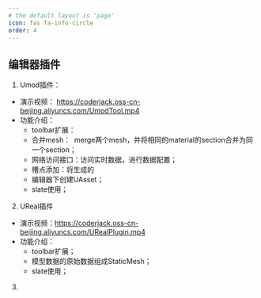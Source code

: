 ```yaml
---
# the default layout is 'page'
icon: fas fa-info-circle
order: 4
---
```



## 编辑器插件
1. Umod插件：
- 演示视频： <https://coderjack.oss-cn-beijing.aliyuncs.com/UmodTool.mp4>
- 功能介绍：
  - toolbar扩展：
  - 合并mesh：  merge两个mesh，并将相同的material的section合并为同一个section；
  - 网络访问接口：访问实时数据，进行数据配置；
  - 槽点添加：将生成的
  - 编辑器下创建UAsset；
  - slate使用；
2. UReal插件
- 演示视频：<https://coderjack.oss-cn-beijing.aliyuncs.com/URealPlugin.mp4>
- 功能介绍：
  - toolbar扩展；
  - 模型数据的原始数据组成StaticMesh；
  - slate使用；
3. 